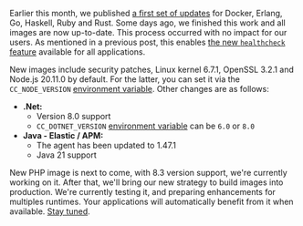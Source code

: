 
Earlier this month, we published [a first set of updates](../02-02-images-update) for Docker, Erlang, Go, Haskell, Ruby and Rust. Some days ago, we finished this work and all images are now up-to-date. This process occurred with no impact for our users. As mentioned in a previous post, this enables [the new `healthcheck` feature](../02-26-healthcheck-for-everyone) available for all applications.

New images include security patches, Linux kernel 6.7.1, OpenSSL 3.2.1 and Node.js 20.11.0 by default. For the latter, you can set it via the `CC_NODE_VERSION` [environment variable](/developers/doc/reference/reference-environment-variables/#commons-to-all-applications). Other changes are as follows:

* **.Net:**
  * Version 8.0 support
  * `CC_DOTNET_VERSION` [environment variable](/developers/doc/reference/reference-environment-variables/#net) can be `6.0` or `8.0`
* **Java - Elastic / APM:**
  * The agent has been updated to 1.47.1
  * Java 21 support

New PHP image is next to come, with 8.3 version support, we're currently working on it. After that, we'll bring our new strategy to build images into production. We're currently testing it, and preparing enhancements for multiples runtimes. Your applications will automatically benefit from it when available. [Stay tuned](/developers/changelog/index.xml).


